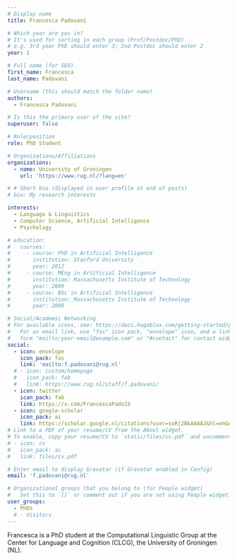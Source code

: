 ```yaml
---
# Display name
title: Francesca Padovani

# Which year are you in?
# It's used for sorting in each group (Prof/Postdoc/PhD)
# e.g. 3rd year PhD should enter 3; 2nd Postdoc should enter 2
year: 1

# Full name (for SEO)
first_name: Francesca
last_name: Padovani

# Username (this should match the folder name)
authors:
  - Francesca Padovani

# Is this the primary user of the site?
superuser: false

# Role/position
role: PhD Student

# Organizations/Affiliations
organizations:
  - name: University of Groningen
    url: 'https://www.rug.nl/?lang=en'

# # Short bio (displayed in user profile at end of posts)
# bio: My research interests 

interests:
  - Language & Linguistics
  - Computer Science, Artificial Intelligence
  - Psychology

# education:
#   courses:
#     - course: PhD in Artificial Intelligence
#       institution: Stanford University
#       year: 2012
#     - course: MEng in Artificial Intelligence
#       institution: Massachusetts Institute of Technology
#       year: 2009
#     - course: BSc in Artificial Intelligence
#       institution: Massachusetts Institute of Technology
#       year: 2008

# Social/Academic Networking
# For available icons, see: https://docs.hugoblox.com/getting-started/page-builder/#icons
#   For an email link, use "fas" icon pack, "envelope" icon, and a link in the
#   form "mailto:your-email@example.com" or "#contact" for contact widget.
social:
  - icon: envelope
    icon_pack: fas
    link: 'mailto:f.padovani@rug.nl'
  # - icon: custom/homepage
  #   icon_pack: fab
  #   link: https://www.rug.nl/staff/f.padovani/
  - icon: twitter
    icon_pack: fab
    link: https://x.com/FrancescaPado15
  - icon: google-scholar
    icon_pack: ai
    link: https://scholar.google.nl/citations?user=soRj2BkAAAAJ&hl=en&oi=ao
# Link to a PDF of your resume/CV from the About widget.
# To enable, copy your resume/CV to `static/files/cv.pdf` and uncomment the lines below.
# - icon: cv
#   icon_pack: ai
#   link: files/cv.pdf

# Enter email to display Gravatar (if Gravatar enabled in Config)
email: 'f.padovani@rug.nl'

# Organizational groups that you belong to (for People widget)
#   Set this to `[]` or comment out if you are not using People widget.
user_groups:
  - PhDs
  # - Visitors
---
```


Francesca is a PhD student at the Computational Linguistic Group at the Center for Language and Cognition (CLCG), the University of Groningen (NL).